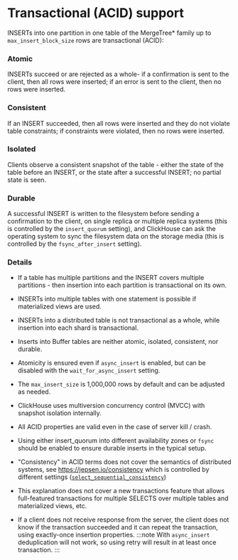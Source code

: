 # Transactional (ACID) support

INSERTs into one partition in one table of the MergeTree\* family up to `max_insert_block_size` rows are transactional (ACID):

### Atomic

INSERTs succeed or are rejected as a whole- if a confirmation is sent to the client, then all rows were inserted; if an error is sent to the client, then no rows were inserted.

### Consistent

If an INSERT succeeded, then all rows were inserted and they do not violate table constraints; if constraints were violated, then no rows were inserted.

### Isolated

Clients observe a consistent snapshot of the table - either the state of the table before an INSERT, or the state after a successful INSERT; no partial state is seen.

### Durable

A successful INSERT is written to the filesystem before sending a confirmation to the client, on single replica or multiple replica systems (this is controlled by the `insert_quorum` setting), and ClickHouse can ask the operating system to sync the filesystem data on the storage media (this is controlled by the `fsync_after_insert` setting).

### Details

- If a table has multiple partitions and the INSERT covers multiple partitions - then insertion into each partition is transactional on its own.

- INSERTs into multiple tables with one statement is possible if materialized views are used.

- INSERTs into a distributed table is not transactional as a whole, while insertion into each shard is transactional.

- Inserts into Buffer tables are neither atomic, isolated, consistent, nor durable.

- Atomicity is ensured even if `async_insert` is enabled, but can be disabled with the `wait_for_async_insert` setting.

- The `max_insert_size` is 1,000,000 rows by default and can be adjusted as needed.


- ClickHouse uses multiversion concurrency control (MVCC) with snapshot isolation internally.

- All ACID properties are valid even in the case of server kill / crash.

- Using either insert_quorum into different availability zones or `fsync` should be enabled to ensure durable inserts in the typical setup.

- "Consistency" in ACID terms does not cover the semantics of distributed systems, see https://jepsen.io/consistency which is controlled by different settings ([`select_sequential_consistency`](../../operations/settings/settings.md/#settings-select_sequential_consistency))

- This explanation does not cover a new transactions feature that allows full-featured transactions for multiple SELECTS over multiple tables and materialized views, etc.

- If a client does not receive response from the server, the client does not know if the transaction succeeded and it can repeat the transaction, using exactly-once insertion properties.
:::note
With `async_insert` deduplication will not work, so using retry will result in at least once transaction.
:::

